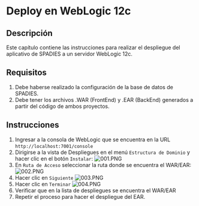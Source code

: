# Deploy en WebLogic 12c #
## Descripción ##
Este capítulo contiene las instrucciones para realizar el despliegue del aplicativo de SPADIES a un servidor WebLogic 12c.
## Requisitos ##
1. Debe haberse realizado la configuración de la base de datos de SPADIES.
2. Debe tener los archivos .WAR (FrontEnd) y .EAR (BackEnd) generados a partir del código de ambos proyectos.
## Instrucciones ##
1. Ingresar a la consola de WebLogic que se encuentra en la URL `http://localhost:7001/console`
2. Dirigirse a la vista de Despliegues en el menú `Estructura de Dominio` y hacer clic en el botón `Instalar`:
![001.PNG](https://bitbucket.org/repo/RpRKkd/images/2013536604-001.PNG)
3. En `Ruta de Acceso` seleccionar la ruta donde se encuentra el WAR/EAR:
![002.PNG](https://bitbucket.org/repo/RpRKkd/images/2943286910-002.PNG)
4. Hacer clic en `Siguiente`
![003.PNG](https://bitbucket.org/repo/RpRKkd/images/3509571425-003.PNG)
5. Hacer clic en `Terminar`
![004.PNG](https://bitbucket.org/repo/RpRKkd/images/3738827012-004.PNG)
6. Verificar que en la lista de despliegues se encuentra el WAR/EAR
7. Repetir el proceso para hacer el despliegue del EAR. 